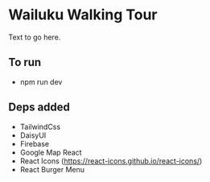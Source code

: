 
# Wailuku Walking Tour
Text to go here.

## To run

- npm run dev

## Deps added

- TailwindCss
- DaisyUI
- Firebase
- Google Map React
- React Icons (https://react-icons.github.io/react-icons/)
- React Burger Menu